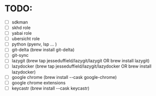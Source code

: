 # TODO:

 - [ ] sdkman
 - [ ] skhd role
 - [ ] yabai role
 - [ ] ubersicht role
 - [ ] python (pyenv, lsp ... )
 - [ ] git-delta (brew install git-delta)
 - [ ] git-sync
 - [ ] lazygit (brew tap jesseduffield/lazygit/lazygit OR brew install lazygit)
 - [ ] lazydocker (brew tap jesseduffield/lazygit/lazydocker OR brew install lazydocker)
 - [ ] google chrome (brew install --cask google-chrome)
 - [ ] google chrome extensions
 - [ ] keycastr (brew install --cask keycastr)
